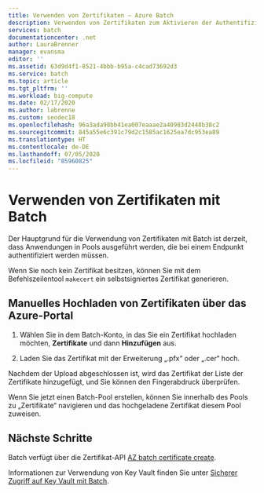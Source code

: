 ```yaml
---
title: Verwenden von Zertifikaten – Azure Batch
description: Verwenden von Zertifikaten zum Aktivieren der Authentifizierung von Anwendungen
services: batch
documentationcenter: .net
author: LauraBrenner
manager: evansma
editor: ''
ms.assetid: 63d9d4f1-8521-4bbb-b95a-c4cad73692d3
ms.service: batch
ms.topic: article
ms.tgt_pltfrm: ''
ms.workload: big-compute
ms.date: 02/17/2020
ms.author: labrenne
ms.custom: seodec18
ms.openlocfilehash: 96a3ada98bb41ea007eaaae2a40983d2448b38c2
ms.sourcegitcommit: 845a55e6c391c79d2c1585ac1625ea7dc953ea89
ms.translationtype: HT
ms.contentlocale: de-DE
ms.lasthandoff: 07/05/2020
ms.locfileid: "85960825"
---
```

# <a name="using-certificates-with-batch"></a>Verwenden von Zertifikaten mit Batch

Der Hauptgrund für die Verwendung von Zertifikaten mit Batch ist derzeit, dass Anwendungen in Pools ausgeführt werden, die bei einem Endpunkt authentifiziert werden müssen. 

Wenn Sie noch kein Zertifikat besitzen, können Sie mit dem Befehlszeilentool `makecert` ein selbstsigniertes Zertifikat generieren.

## <a name="upload-certificates-manually-through-the-azure-portal"></a>Manuelles Hochladen von Zertifikaten über das Azure-Portal

1. Wählen Sie in dem Batch-Konto, in das Sie ein Zertifikat hochladen möchten, **Zertifikate** und dann **Hinzufügen** aus. 

2. Laden Sie das Zertifikat mit der Erweiterung „.pfx“ oder „.cer“ hoch. 

Nachdem der Upload abgeschlossen ist, wird das Zertifikat der Liste der Zertifikate hinzugefügt, und Sie können den Fingerabdruck überprüfen.

Wenn Sie jetzt einen Batch-Pool erstellen, können Sie innerhalb des Pools zu „Zertifikate“ navigieren und das hochgeladene Zertifikat diesem Pool zuweisen.

## <a name="next-steps"></a>Nächste Schritte

Batch verfügt über die Zertifikat-API [AZ batch certificate create](/cli/azure/batch/certificate?view=azure-cli-latest#az-batch-certificate-create).

Informationen zur Verwendung von Key Vault finden Sie unter [Sicherer Zugriff auf Key Vault mit Batch](credential-access-key-vault.md).

